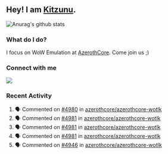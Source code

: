 ## Hey! I am [Kitzunu](https://Github.com/Kitzunu).

![Anurag's github stats](https://github-readme-stats.kitzunu.vercel.app/api?username=Kitzunu&show_icons=true)

### What do I do?

I focus on WoW Emulation at [AzerothCore](https://Github.com/AzerothCore). Come join us ;)

### Connect with me
[![](https://img.shields.io/badge/AzerothCore%20Discord-Connect%20with%20me!-green)](https://discord.com/invite/gkt4y2x)

### Recent Activity

<!--START_SECTION:activity-->
1. 🗣 Commented on [#4980](https://github.com/azerothcore/azerothcore-wotlk/issues/4980) in [azerothcore/azerothcore-wotlk](https://github.com/azerothcore/azerothcore-wotlk)
2. 🗣 Commented on [#4981](https://github.com/azerothcore/azerothcore-wotlk/issues/4981) in [azerothcore/azerothcore-wotlk](https://github.com/azerothcore/azerothcore-wotlk)
3. 🗣 Commented on [#4981](https://github.com/azerothcore/azerothcore-wotlk/issues/4981) in [azerothcore/azerothcore-wotlk](https://github.com/azerothcore/azerothcore-wotlk)
4. 🗣 Commented on [#4981](https://github.com/azerothcore/azerothcore-wotlk/issues/4981) in [azerothcore/azerothcore-wotlk](https://github.com/azerothcore/azerothcore-wotlk)
5. 🗣 Commented on [#4946](https://github.com/azerothcore/azerothcore-wotlk/issues/4946) in [azerothcore/azerothcore-wotlk](https://github.com/azerothcore/azerothcore-wotlk)
<!--END_SECTION:activity-->
